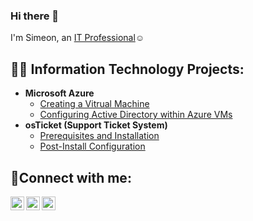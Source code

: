 ### Hi there 👋
I'm Simeon, an <a href="https://www.linkedin.com/in/simeon-nnabue-8b9669259/">IT Professional</a>☺</h1>

<h2>👨‍💻 Information Technology Projects:</h2>

- <b>Microsoft Azure</b>
  - [Creating a Vitrual Machine](https://github.com/simeonnnabue/create-VM)
  - [Configuring Active Directory within Azure VMs](https://github.com/simeonnnabue/activedirectory)
- <b>osTicket (Support Ticket System)</b>
  - [Prerequisites and Installation](https://github.com/simeonnnabue/osticket-prereqs)
  - [Post-Install Configuration](https://github.com/simeonnnabue/post-install-config)


<h2>🤳Connect with me:</h2>

[<img align="left" alt="Josh | Twitter" width="22px" src="https://cdn.jsdelivr.net/npm/simple-icons@v3/icons/twitter.svg" />][twitter]
[<img align="left" alt="Josh | LinkedIn" width="22px" src="https://cdn.jsdelivr.net/npm/simple-icons@v3/icons/linkedin.svg" />][linkedin]
[<img align="left" alt="Josh | Instagram" width="22px" src="https://cdn.jsdelivr.net/npm/simple-icons@v3/icons/instagram.svg" />][instagram]

[twitter]: https://twitter.com/
[instagram]: https://www.instagram.com/
[linkedin]: https://www.linkedin.com/in/simeon-nnabue-8b9669259/
